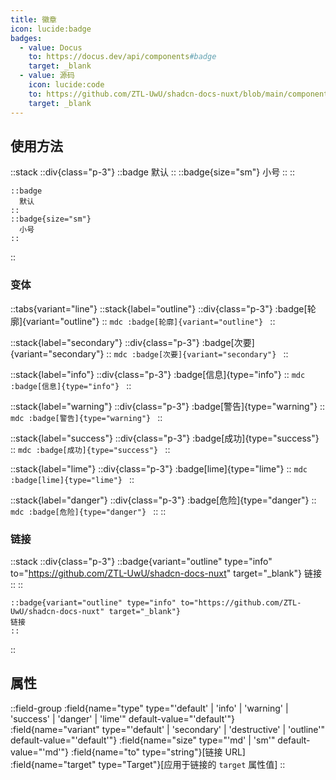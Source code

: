 ```yaml
---
title: 徽章
icon: lucide:badge
badges:
  - value: Docus
    to: https://docus.dev/api/components#badge
    target: _blank
  - value: 源码
    icon: lucide:code
    to: https://github.com/ZTL-UwU/shadcn-docs-nuxt/blob/main/components/content/Badge.vue
    target: _blank
---
```


## 使用方法

::stack
  ::div{class="p-3"}
  ::badge
    默认
  ::
  ::badge{size="sm"}
    小号
  ::
  ::
  ```mdc
  ::badge
    默认
  ::
  ::badge{size="sm"}
    小号
  ::
  ```
::

### 变体

::tabs{variant="line"}
  ::stack{label="outline"}
    ::div{class="p-3"}
    :badge[轮廓]{variant="outline"}
    ::
    ```mdc
    :badge[轮廓]{variant="outline"}
    ```
  ::

  ::stack{label="secondary"}
    ::div{class="p-3"}
    :badge[次要]{variant="secondary"}
    ::
    ```mdc
    :badge[次要]{variant="secondary"}
    ```
  ::

  ::stack{label="info"}
    ::div{class="p-3"}
    :badge[信息]{type="info"}
    ::
    ```mdc
    :badge[信息]{type="info"}
    ```
  ::

  ::stack{label="warning"}
    ::div{class="p-3"}
    :badge[警告]{type="warning"}
    ::
    ```mdc
    :badge[警告]{type="warning"}
    ```
  ::

  ::stack{label="success"}
    ::div{class="p-3"}
    :badge[成功]{type="success"}
    ::
    ```mdc
    :badge[成功]{type="success"}
    ```
  ::

  ::stack{label="lime"}
    ::div{class="p-3"}
    :badge[lime]{type="lime"}
    ::
    ```mdc
    :badge[lime]{type="lime"}
    ```
  ::

  ::stack{label="danger"}
    ::div{class="p-3"}
    :badge[危险]{type="danger"}
    ::
    ```mdc
    :badge[危险]{type="danger"}
    ```
  ::
::

### 链接

::stack
  ::div{class="p-3"}
  ::badge{variant="outline" type="info" to="https://github.com/ZTL-UwU/shadcn-docs-nuxt" target="_blank"}
  链接
  ::
  ::
  ```mdc
  ::badge{variant="outline" type="info" to="https://github.com/ZTL-UwU/shadcn-docs-nuxt" target="_blank"}
  链接
  ::
  ```
::

## 属性

::field-group
  :field{name="type" type="'default' | 'info' | 'warning' | 'success' | 'danger' | 'lime'" default-value="'default'"}
  :field{name="variant" type="'default' | 'secondary' | 'destructive' | 'outline'" default-value="'default'"}
  :field{name="size" type="'md' | 'sm'" default-value="'md'"}
  :field{name="to" type="string"}[链接 URL]
  :field{name="target" type="Target"}[应用于链接的 `target` 属性值]
::
